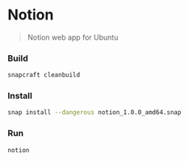 # Notion
> Notion web app for Ubuntu

### Build
```bash
snapcraft cleanbuild
```

### Install
```bash
snap install --dangerous notion_1.0.0_amd64.snap
```

### Run
```bash
notion
```

